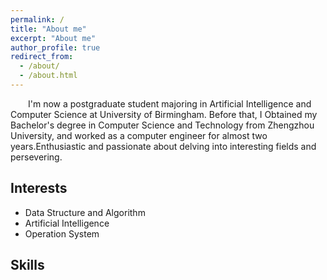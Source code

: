 ```yaml
---
permalink: /
title: "About me"
excerpt: "About me"
author_profile: true
redirect_from: 
  - /about/
  - /about.html
---
```


&emsp;&emsp;I'm now a postgraduate student majoring in Artificial Intelligence and Computer Science at University of Birmingham. Before that, I Obtained my Bachelor's degree in Computer Science and Technology from Zhengzhou University, and worked as a computer engineer for almost two years.Enthusiastic and passionate about delving into interesting fields and persevering.

## Interests

* Data Structure and Algorithm
* Artificial Intelligence
* Operation System
<!-- ## News & Updates -->


## Skills
